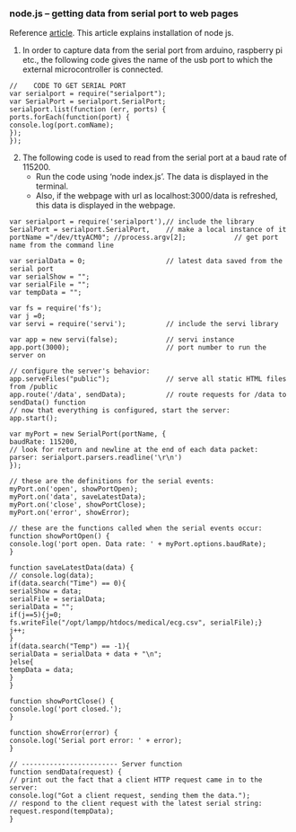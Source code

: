 ### node.js – getting data from serial port to web pages

Reference [article](https://itp.nyu.edu/physcomp/labs/labs-serial-communication/lab-serial-communication-with-node-js/). This article explains installation of node js.

1. In order to capture data from the serial port from arduino, raspberry pi etc., the following code gives the name of the usb port to which the external microcontroller is connected.
``` 
//    CODE TO GET SERIAL PORT
var serialport = require("serialport");
var SerialPort = serialport.SerialPort;
serialport.list(function (err, ports) {
ports.forEach(function(port) {
console.log(port.comName);
});
});
```

2. The following code is used to read from the serial port at a baud rate of 115200.   
	- Run the code using ‘node index.js’. The data is displayed in the terminal.  
	- Also, if the webpage with url as localhost:3000/data is refreshed, this data is displayed in the webpage.  
```
var serialport = require('serialport'),// include the library
SerialPort = serialport.SerialPort,    // make a local instance of it
portName ="/dev/ttyACM0"; //process.argv[2];            // get port name from the command line

var serialData = 0;                    // latest data saved from the serial port
var serialShow = "";
var serialFile = "";
var tempData = "";

var fs = require('fs');
var j =0;
var servi = require('servi');          // include the servi library

var app = new servi(false);            // servi instance
app.port(3000);                        // port number to run the server on

// configure the server's behavior:
app.serveFiles("public");              // serve all static HTML files from /public
app.route('/data', sendData);          // route requests for /data to sendData() function
// now that everything is configured, start the server:
app.start();

var myPort = new SerialPort(portName, {
baudRate: 115200,
// look for return and newline at the end of each data packet:
parser: serialport.parsers.readline('\r\n')
});

// these are the definitions for the serial events:
myPort.on('open', showPortOpen);
myPort.on('data', saveLatestData);
myPort.on('close', showPortClose);
myPort.on('error', showError);

// these are the functions called when the serial events occur:
function showPortOpen() {
console.log('port open. Data rate: ' + myPort.options.baudRate);
}

function saveLatestData(data) {
// console.log(data);
if(data.search("Time") == 0){
serialShow = data;
serialFile = serialData;
serialData = "";
if(j==5){j=0;
fs.writeFile("/opt/lampp/htdocs/medical/ecg.csv", serialFile);}
j++;
}
if(data.search("Temp") == -1){
serialData = serialData + data + "\n";
}else{
tempData = data;
}
}

function showPortClose() {
console.log('port closed.');
}

function showError(error) {
console.log('Serial port error: ' + error);
}

// ------------------------ Server function
function sendData(request) {
// print out the fact that a client HTTP request came in to the server:
console.log("Got a client request, sending them the data.");
// respond to the client request with the latest serial string:
request.respond(tempData);
}
```

